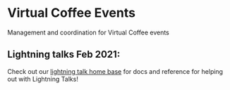 # Virtual Coffee Events
Management and coordination for Virtual Coffee events

## Lightning talks Feb 2021:

Check out our [lightning talk home base](https://github.com/Virtual-Coffee/VC-Events/blob/main/lightning-talks/README.md) for docs and reference for helping out with Lightning Talks!
